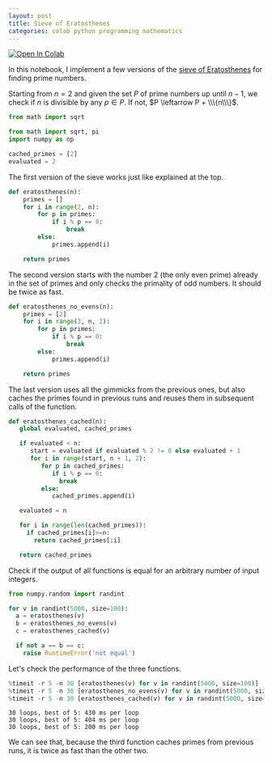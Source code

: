 ```yaml
---
layout: post
title: Sieve of Eratosthenes
categories: colab python programming mathematics
---
```


[![Open In Colab](https://colab.research.google.com/assets/colab-badge.svg)](https://colab.research.google.com/drive/1F8L9vW8PCrZCpzaKnIgcMM2MBhHJRXuU?usp=sharing)

In this notebook, I implement a few versions of the [sieve of Eratosthenes](https://en.wikipedia.org/wiki/Sieve_of_Eratosthenes) for finding prime numbers.

Starting from $n=2$ and given the set $P$ of prime numbers up until $n-1$, we check if $n$ is divisible by any $p \in P$. If not, $P \leftarrow P + \\\{n\\\}$.

```python
from math import sqrt

from math import sqrt, pi
import numpy as np

cached_primes = [2]
evaluated = 2
```

The first version of the sieve works just like explained at the top.

```python
def eratosthenes(n):
    primes = []
    for i in range(2, n):
        for p in primes:
            if i % p == 0:
                break
        else:
            primes.append(i)

    return primes
```

The second version starts with the number 2 (the only even prime) already in the set of primes and only checks the primality of odd numbers. It should be twice as fast.

```python
def eratosthenes_no_evens(n):
    primes = [2]
    for i in range(3, n, 2):
        for p in primes:
            if i % p == 0:
                break
        else:
            primes.append(i)

    return primes
```

The last version uses all the gimmicks from the previous ones, but also caches the primes found in previous runs and reuses them in subsequent calls of the function.

```python
def eratosthenes_cached(n):
   global evaluated, cached_primes

   if evaluated < n:
      start = evaluated if evaluated % 2 != 0 else evaluated + 1
      for i in range(start, n + 1, 2):
         for p in cached_primes:
            if i % p == 0:
              break
         else:
            cached_primes.append(i)

   evaluated = n

   for i in range(len(cached_primes)):
     if cached_primes[i]>=n:
       return cached_primes[:i]

   return cached_primes
```

Check if the output of all functions is equal for an arbitrary number of input integers.

```python
from numpy.random import randint

for v in randint(5000, size=100):
  a = eratosthenes(v)
  b = eratosthenes_no_evens(v)
  c = eratosthenes_cached(v)

  if not a == b == c:
    raise RuntimeError('not equal')
```

Let's check the performance of the three functions.

```python
%timeit -r 5 -n 30 [eratosthenes(v) for v in randint(5000, size=100)]
%timeit -r 5 -n 30 [eratosthenes_no_evens(v) for v in randint(5000, size=100)]
%timeit -r 5 -n 30 [eratosthenes_cached(v) for v in randint(5000, size=100)]
```

    30 loops, best of 5: 430 ms per loop
    30 loops, best of 5: 404 ms per loop
    30 loops, best of 5: 200 ms per loop

We can see that, because the third function caches primes from previous runs, it is twice as fast than the other two.
